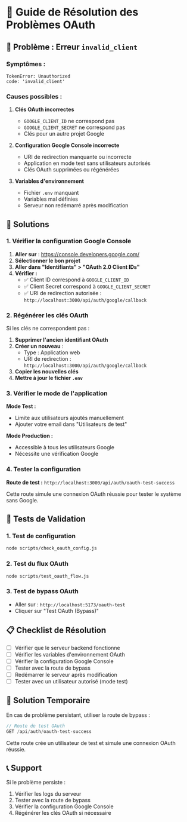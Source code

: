 # 🔧 Guide de Résolution des Problèmes OAuth

## 🚨 Problème : Erreur `invalid_client`

### **Symptômes :**
```
TokenError: Unauthorized
code: 'invalid_client'
```

### **Causes possibles :**

1. **Clés OAuth incorrectes**
   - `GOOGLE_CLIENT_ID` ne correspond pas
   - `GOOGLE_CLIENT_SECRET` ne correspond pas
   - Clés pour un autre projet Google

2. **Configuration Google Console incorrecte**
   - URI de redirection manquante ou incorrecte
   - Application en mode test sans utilisateurs autorisés
   - Clés OAuth supprimées ou régénérées

3. **Variables d'environnement**
   - Fichier `.env` manquant
   - Variables mal définies
   - Serveur non redémarré après modification

## 🔧 Solutions

### **1. Vérifier la configuration Google Console**

1. **Aller sur** : https://console.developers.google.com/
2. **Sélectionner le bon projet**
3. **Aller dans "Identifiants" > "OAuth 2.0 Client IDs"**
4. **Vérifier :**
   - ✅ Client ID correspond à `GOOGLE_CLIENT_ID`
   - ✅ Client Secret correspond à `GOOGLE_CLIENT_SECRET`
   - ✅ URI de redirection autorisée : `http://localhost:3000/api/auth/google/callback`

### **2. Régénérer les clés OAuth**

Si les clés ne correspondent pas :

1. **Supprimer l'ancien identifiant OAuth**
2. **Créer un nouveau** :
   - Type : Application web
   - URI de redirection : `http://localhost:3000/api/auth/google/callback`
3. **Copier les nouvelles clés**
4. **Mettre à jour le fichier `.env`**

### **3. Vérifier le mode de l'application**

**Mode Test :**
- Limite aux utilisateurs ajoutés manuellement
- Ajouter votre email dans "Utilisateurs de test"

**Mode Production :**
- Accessible à tous les utilisateurs Google
- Nécessite une vérification Google

### **4. Tester la configuration**

**Route de test :** `http://localhost:3000/api/auth/oauth-test-success`

Cette route simule une connexion OAuth réussie pour tester le système sans Google.

## 🧪 Tests de Validation

### **1. Test de configuration**
```bash
node scripts/check_oauth_config.js
```

### **2. Test du flux OAuth**
```bash
node scripts/test_oauth_flow.js
```

### **3. Test de bypass OAuth**
- Aller sur : `http://localhost:5173/oauth-test`
- Cliquer sur "Test OAuth (Bypass)"

## 📋 Checklist de Résolution

- [ ] Vérifier que le serveur backend fonctionne
- [ ] Vérifier les variables d'environnement OAuth
- [ ] Vérifier la configuration Google Console
- [ ] Tester avec la route de bypass
- [ ] Redémarrer le serveur après modification
- [ ] Tester avec un utilisateur autorisé (mode test)

## 🚀 Solution Temporaire

En cas de problème persistant, utiliser la route de bypass :

```javascript
// Route de test OAuth
GET /api/auth/oauth-test-success
```

Cette route crée un utilisateur de test et simule une connexion OAuth réussie.

## 📞 Support

Si le problème persiste :
1. Vérifier les logs du serveur
2. Tester avec la route de bypass
3. Vérifier la configuration Google Console
4. Régénérer les clés OAuth si nécessaire
